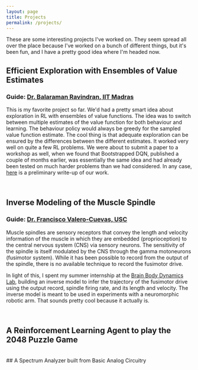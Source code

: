 ```yaml
---
layout: page
title: Projects
permalink: /projects/
---
```


These are some interesting projects I've worked on. They seem spread all over the place because I've worked on a bunch of different things, but it's been fun, and I have a pretty good idea where I'm headed now.

## Efficient Exploration with Ensembles of Value Estimates

### Guide: [Dr. Balaraman Ravindran, IIT Madras](http://www.cse.iitm.ac.in/~ravi/)

This is my favorite project so far. We'd had a pretty smart idea about exploration in RL with ensembles of value functions. The idea was to switch between multiple estimates of the value function for both behaviour and learning. The behaviour policy would always be greedy for the sampled value function estimate. The cool thing is that adequate exploration can be ensured by the differences between the different estimates. It worked very well on quite a few RL problems. We were about to submit a paper to a workshop as well, when we found that Bootstrapped DQN, published a couple of months earlier, was essentially the same idea and had already been tested on much harder problems than we had considered. In any case, [here](https://drive.google.com/file/d/0B9JFuMiqGShfOHVqMkdqUlJ2bGM/view?usp=sharing) is a preliminary write-up of our work.

<br>

## Inverse Modeling of the Muscle Spindle

### Guide: [Dr. Francisco Valero-Cuevas, USC](http://bbdl.usc.edu/Francisco.php)

Muscle spindles are sensory receptors that convey the length and velocity information of the muscle in which they are embedded (proprioception) to the central nervous system (CNS) via sensory neurons. The sensitivity of the spindle is itself modulated by the CNS through the gamma motoneurons (fusimotor system). While it has been possible to record from the output of the spindle, there is no available technique to record the fusimotor drive.

In light of this, I spent my summer internship at the [Brain Body Dynamics Lab](http://valerolab.org/about/), building an inverse model to infer the trajectory of the fusimotor drive using the output record, spindle firing rate, and its length and velocity. The inverse model is meant to be used in experiments with a neuromorphic robotic arm. That sounds pretty cool because it actually is.

<br>

## A Reinforcement Learning Agent to play the 2048 Puzzle Game

<br>
## A Spectrum Analyzer built from Basic Analog Circuitry

